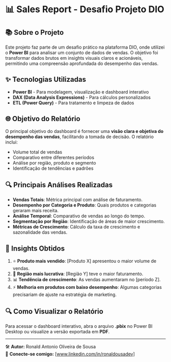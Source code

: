 # 📊 Sales Report - Desafio Projeto DIO

## 📚 Sobre o Projeto
Este projeto faz parte de um desafio prático na plataforma DIO, onde utilizei o **Power BI** para analisar um conjunto de dados de vendas. O objetivo foi transformar dados brutos em insights visuais claros e acionáveis, permitindo uma compreensão aprofundada do desempenho das vendas.

## ✨ Tecnologias Utilizadas
- **Power BI** - Para modelagem, visualização e dashboard interativo
- **DAX (Data Analysis Expressions)** - Para cálculos personalizados
- **ETL (Power Query)** - Para tratamento e limpeza de dados

## 🌐 Objetivo do Relatório
O principal objetivo do dashboard é fornecer uma **visão clara e objetiva do desempenho das vendas**, facilitando a tomada de decisão. O relatório inclui:
- Volume total de vendas
- Comparativo entre diferentes períodos
- Análise por região, produto e segmento
- Identificação de tendências e padrões

## 🔍 Principais Análises Realizadas
- **Vendas Totais**: Métrica principal com análise de faturamento.
- **Desempenho por Categoria e Produto**: Quais produtos e categorias geraram mais receita.
- **Análise Temporal**: Comparativo de vendas ao longo do tempo.
- **Segmentação por Região**: Identificação de áreas de maior crescimento.
- **Métricas de Crescimento**: Cálculo da taxa de crescimento e sazonalidade das vendas.

## 🎡 Insights Obtidos
1. ⭐ **Produto mais vendido**: [Produto X] apresentou o maior volume de vendas.
2. 🌟 **Região mais lucrativa**: [Região Y] teve o maior faturamento.
3. 📊 **Tendência de crescimento**: As vendas aumentaram no [período Z].
4. ⚡ **Melhoria em produtos com baixo desempenho**: Algumas categorias precisariam de ajuste na estratégia de marketing.

## 🔍 Como Visualizar o Relatório
Para acessar o dashboard interativo, abra o arquivo **.pbix** no Power BI Desktop ou visualize a versão exportada em **PDF**.

---
🛠 **Autor:** Ronald Antonio Oliveira de Sousa  
👥 **Conecte-se comigo:** [www.linkedin.com/in/ronaldousadev]  

